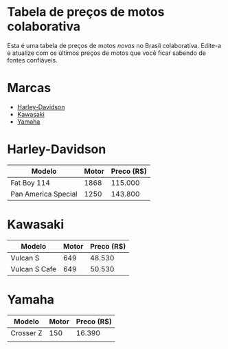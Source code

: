 Tabela de preços de motos colaborativa
========================

Esta é uma tabela de preços de motos _novas_ no Brasil colaborativa. Edite-a e atualize com os últimos preços de motos que você ficar sabendo de fontes confiáveis. 

# Marcas

- [Harley-Davidson](#harley-davidson)
- [Kawasaki](#kawasaki)
- [Yamaha](#yamaha)

# Harley-Davidson

| Modelo | Motor  | Preco (R$) |
|--------|-------|-------|
| Fat Boy 114               | 1868      |  115.000     |
|  Pan America Special      | 1250      |  143.800     |

# Kawasaki

| Modelo | Motor  | Preco (R$) |
|--------|-------|-------|
| Vulcan S              |  649     |  48.530      |
| Vulcan S Cafe         |  649     |  50.530      |


# Yamaha

| Modelo | Motor  | Preco (R$) |
|--------|-------|-------|
| Crosser Z     | 150      |  16.390      |
|               |           |              |
